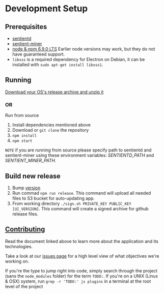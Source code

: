 # Development Setup

## Prerequisites

- [sentientd](https://github.com/consensus-ai/sentient-network)
- [sentient-miner](https://github.com/consensus-ai/sentient-miner)
- [node & npm 6.9.0 LTS](https://nodejs.org/download/)
Earlier node versions may work, but they do not have guaranteed support.
- `libxss` is a required dependency for Electron on Debian, it can be installed with `sudo apt-get install libxss1`.

## Running

[Download your OS's release archive and unzip it](https://github.com/consensus-ai/sentient-ui/releases)

### OR

Run from source

1. Install dependencies mentioned above
2. Download or `git clone` the repository
3. `npm install`
4. `npm start`

`NOTE` if you are running from source please specify path to sentientd and sentient-miner using these environment variables: _SENTIENTD_PATH_ and _SENTIENT_MINER_PATH_.

## Build new release

1. Bump [version](https://github.com/consensus-ai/sentient-ui/blob/master/package.json#L3)
2. Run commad `npm run release`. This command will upload all needed files to S3 bucket for auto-updating app.
3. From working directory `./sign.sh PRIVATE_KEY PUBLIC_KEY [UI_VERSION]`. This command will create a signed archive for github release files.

## [Contributing](doc/Developers.md)

Read the document linked above to learn more about the application and its technologies.

Take a look at our [issues page](https://github.com/consensus-ai/sentient-ui/issues)
for a high level view of what objectives we're working on.

If you're the type to jump right into code, simply search through the project
(sans the `node_modules` folder) for the term `TODO:`. If you're on a UNIX
(Linux & OSX) system, run `grep -r 'TODO:' js plugins` in a terminal at the
root level of the project

